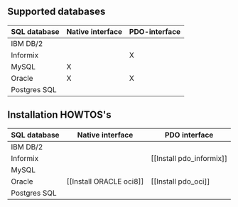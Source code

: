 
## Supported databases

| SQL database  | Native interface  | PDO-interface      |
| ------------- | ------------------ | ----------------- |
| IBM DB/2      |                    |                   |
| Informix      |                    |         X         |
| MySQL         |          X         |                   |
| Oracle        |          X         |         X         |
| Postgres SQL  |                    |                   |

## Installation HOWTOS's

| SQL database   | Native interface         | PDO interface            |
| -------------- | ------------------------ | -------------------------|
| IBM DB/2       |                          |                          |
| Informix       |                          | [[Install pdo_informix]] |
| MySQL          |                          |                          |
| Oracle         | [[Install ORACLE oci8]]  | [[Install pdo_oci]]      |
| Postgres SQL   |                          |                          |

